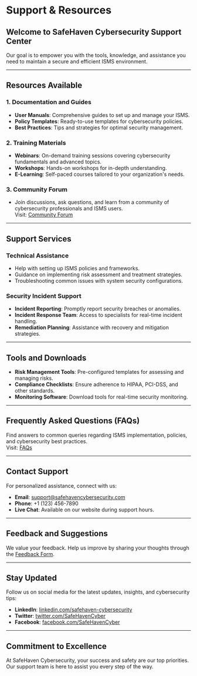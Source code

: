 # Support & Resources

## Welcome to SafeHaven Cybersecurity Support Center
Our goal is to empower you with the tools, knowledge, and assistance you need to maintain a secure and efficient ISMS environment.

---

## Resources Available
### 1. **Documentation and Guides**
- **User Manuals**: Comprehensive guides to set up and manage your ISMS.
- **Policy Templates**: Ready-to-use templates for cybersecurity policies.
- **Best Practices**: Tips and strategies for optimal security management.

### 2. **Training Materials**
- **Webinars**: On-demand training sessions covering cybersecurity fundamentals and advanced topics.
- **Workshops**: Hands-on workshops for in-depth understanding.
- **E-Learning**: Self-paced courses tailored to your organization's needs.

### 3. **Community Forum**
- Join discussions, ask questions, and learn from a community of cybersecurity professionals and ISMS users.  
Visit: [Community Forum](#)

---

## Support Services
### Technical Assistance
- Help with setting up ISMS policies and frameworks.
- Guidance on implementing risk assessment and treatment strategies.
- Troubleshooting common issues with system security configurations.

### Security Incident Support
- **Incident Reporting**: Promptly report security breaches or anomalies.
- **Incident Response Team**: Access to specialists for real-time incident handling.
- **Remediation Planning**: Assistance with recovery and mitigation strategies.

---

## Tools and Downloads
- **Risk Management Tools**: Pre-configured templates for assessing and managing risks.
- **Compliance Checklists**: Ensure adherence to HIPAA, PCI-DSS, and other standards.
- **Monitoring Software**: Download tools for real-time security monitoring.

---

## Frequently Asked Questions (FAQs)
Find answers to common queries regarding ISMS implementation, policies, and cybersecurity best practices.  
Visit: [FAQs](#)

---

## Contact Support
For personalized assistance, connect with us:
- **Email**: [support@safehavencybersecurity.com](mailto:support@safehavencybersecurity.com)
- **Phone**: +1 (123) 456-7890
- **Live Chat**: Available on our website during support hours.

---

## Feedback and Suggestions
We value your feedback. Help us improve by sharing your thoughts through the [Feedback Form](#).

---

## Stay Updated
Follow us on social media for the latest updates, insights, and cybersecurity tips:
- **LinkedIn**: [linkedin.com/safehaven-cybersecurity](#)
- **Twitter**: [twitter.com/SafeHavenCyber](#)
- **Facebook**: [facebook.com/SafeHavenCyber](#)

---

## Commitment to Excellence
At SafeHaven Cybersecurity, your success and safety are our top priorities. Our support team is here to assist you every step of the way.
